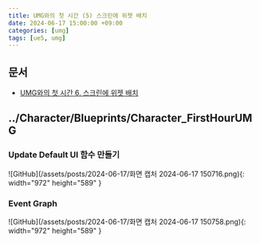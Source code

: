 ```yaml
---
title: UMG와의 첫 시간 (5) 스크린에 위젯 배치
date: 2024-06-17 15:00:00 +09:00
categories: [umg]
tags: [ue5, umg]
---
```


## 문서

- [UMG와의 첫 시간 6. 스크린에 위젯 배치](https://dev.epicgames.com/community/learning/courses/Q7l/unreal-engine-umg/186o/unreal-engine-5b1720)

## ../Character/Blueprints/Character_FirstHourUMG

### Update Default UI 함수 만들기

![GitHub](/assets/posts/2024-06-17/화면 캡처 2024-06-17 150716.png){: width="972" height="589" }

### Event Graph

![GitHub](/assets/posts/2024-06-17/화면 캡처 2024-06-17 150758.png){: width="972" height="589" }
